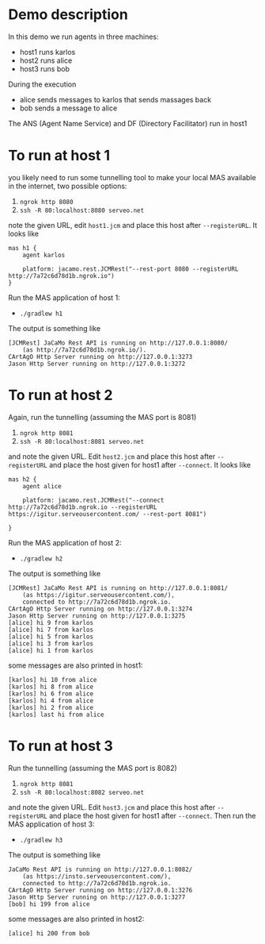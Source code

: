 # Demo description

In this demo we run agents in three machines:
- host1 runs karlos
- host2 runs alice
- host3 runs bob

During the execution
- alice sends messages to karlos that sends massages back
- bob sends a message to alice

The ANS (Agent Name Service) and DF (Directory Facilitator) run in host1

# To run at host 1

you likely need to run some tunnelling tool to make your local MAS available in the internet, two possible options:

1. `ngrok http 8080`
2. `ssh -R 80:localhost:8080 serveo.net`

note the given URL, edit `host1.jcm` and place this host after `--registerURL`. It looks like
```
mas h1 {
    agent karlos

    platform: jacamo.rest.JCMRest("--rest-port 8080 --registerURL http://7a72c6d78d1b.ngrok.io")
}
```

Run the MAS application of host 1:

- `./gradlew h1`

The output is something like
```
[JCMRest] JaCaMo Rest API is running on http://127.0.0.1:8080/
    (as http://7a72c6d78d1b.ngrok.io/).
CArtAgO Http Server running on http://127.0.0.1:3273
Jason Http Server running on http://127.0.0.1:3272
```

# To run at host 2

Again, run the tunnelling (assuming the MAS port is 8081)

1. `ngrok http 8081`
2. `ssh -R 80:localhost:8081 serveo.net`

and note the given URL. Edit `host2.jcm` and place this host after `--registerURL` and place the host given for host1 after `--connect`. It looks like
```
mas h2 {
    agent alice

    platform: jacamo.rest.JCMRest("--connect http://7a72c6d78d1b.ngrok.io --registerURL https://igitur.serveousercontent.com/ --rest-port 8081")

}
```

Run the MAS application of host 2:

- `./gradlew h2`

The output is something like
```
[JCMRest] JaCaMo Rest API is running on http://127.0.0.1:8081/
    (as https://igitur.serveousercontent.com/),
    connected to http://7a72c6d78d1b.ngrok.io.
CArtAgO Http Server running on http://127.0.0.1:3274
Jason Http Server running on http://127.0.0.1:3275
[alice] hi 9 from karlos
[alice] hi 7 from karlos
[alice] hi 5 from karlos
[alice] hi 3 from karlos
[alice] hi 1 from karlos
```

some messages are also printed in host1:
```
[karlos] hi 10 from alice
[karlos] hi 8 from alice
[karlos] hi 6 from alice
[karlos] hi 4 from alice
[karlos] hi 2 from alice
[karlos] last hi from alice
```


# To run at host 3

Run the tunnelling (assuming the MAS port is 8082)

1. `ngrok http 8081`
2. `ssh -R 80:localhost:8082 serveo.net`

and note the given URL. Edit `host3.jcm` and place this host after `--registerURL` and place the host given for host1 after `--connect`. Then run the MAS application of host 3:

- `./gradlew h3`

The output is something like
```
JaCaMo Rest API is running on http://127.0.0.1:8082/
    (as https://insto.serveousercontent.com/),
    connected to http://7a72c6d78d1b.ngrok.io.
CArtAgO Http Server running on http://127.0.0.1:3276
Jason Http Server running on http://127.0.0.1:3277
[bob] hi 199 from alice
```

some messages are also printed in host2:
```
[alice] hi 200 from bob
```

